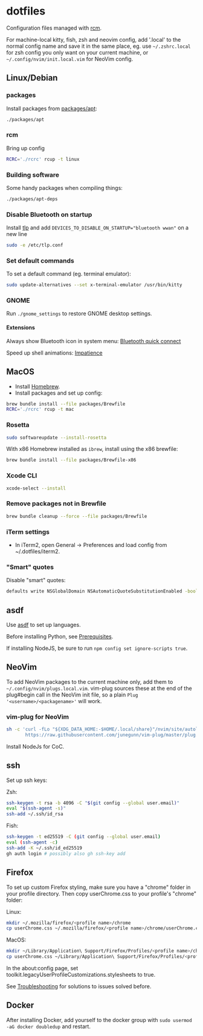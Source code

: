 # dotfiles

Configuration files managed with [rcm](https://github.com/thoughtbot/rcm).

For machine-local kitty, fish, zsh and neovim config, add '.local' to the
normal config name and save it in the same place, eg. use `~/.zshrc.local` for
zsh config you only want on your current machine, or
`~/.config/nvim/init.local.vim` for NeoVim config.

## Linux/Debian

<!-- TODO: try out https://github.com/rbreaves/kinto -->

### packages

Install packages from [packages/apt](packages/apt):

```sh
./packages/apt
```

### rcm

Bring up config

```sh
RCRC='./rcrc' rcup -t linux
```

### Building software

Some handy packages when compiling things:

```sh
./packages/apt-deps
```

### Disable Bluetooth on startup

Install [tlp](https://linrunner.de/tlp) and add `DEVICES_TO_DISABLE_ON_STARTUP="bluetooth wwan"` on a new line

```sh
sudo -e /etc/tlp.conf
```

### Set default commands

To set a default command (eg. terminal emulator):

```sh
sudo update-alternatives --set x-terminal-emulator /usr/bin/kitty
```

### GNOME

Run `./gnome_settings` to restore GNOME desktop settings.

#### Extensions

Always show Bluetooth icon in system menu:
[Bluetooth quick connect](https://extensions.gnome.org/extension/1401/bluetooth-quick-connect/)

Speed up shell animations:
[Impatience](https://extensions.gnome.org/extension/277/impatience/)

## MacOS

- Install [Homebrew](https://brew.sh/).
- Install packages and set up config:

```sh
brew bundle install --file packages/Brewfile
RCRC='./rcrc' rcup -t mac
```

### Rosetta

```sh
sudo softwareupdate --install-rosetta
```

With x86 Homebrew installed as `ibrew`, install using the x86 brewfile:

```sh
brew bundle install --file packages/Brewfile-x86
```

### Xcode CLI

```sh
xcode-select --install
```

### Remove packages not in Brewfile

```sh
brew bundle cleanup --force --file packages/Brewfile
```

### iTerm settings

- In iTerm2, open General -> Preferences and load config from
  ~/.dotfiles/iterm2.

### "Smart" quotes

Disable "smart" quotes:

```sh
defaults write NSGlobalDomain NSAutomaticQuoteSubstitutionEnabled -bool false
```

## asdf

Use [asdf](https://asdf-vm.com) to set up languages.

Before installing Python, see
[Prerequisites](https://github.com/pyenv/pyenv/wiki/Common-build-problems#prerequisites).

If installing NodeJS, be sure to run `npm config set ignore-scripts true`.

## NeoVim

To add NeoVim packages to the current machine only, add them to
`~/.config/nvim/plugs.local.vim`. vim-plug sources these at the end of the
plug#begin call in the NeoVim init file, so a plain
`Plug '<username>/<packagename>'` will work.

### vim-plug for NeoVim

```sh
sh -c 'curl -fLo "${XDG_DATA_HOME:-$HOME/.local/share}"/nvim/site/autoload/plug.vim --create-dirs \
       https://raw.githubusercontent.com/junegunn/vim-plug/master/plug.vim'
```

Install NodeJs for CoC.

## ssh

Set up ssh keys:

Zsh:

```sh
ssh-keygen -t rsa -b 4096 -C "$(git config --global user.email)"
eval "$(ssh-agent -s)"
ssh-add ~/.ssh/id_rsa
```

Fish:

```sh
ssh-keygen -t ed25519 -C (git config --global user.email)
eval (ssh-agent -c)
ssh-add -K ~/.ssh/id_ed25519
gh auth login # possibly also gh ssh-key add
```

## Firefox

To set up custom Firefox styling, make sure you have a "chrome" folder in your
profile directory. Then copy userChrome.css to your profile's "chrome" folder:

Linux:

```sh
mkdir ~/.mozilla/firefox/<profile name>/chrome
cp userChrome.css ~/.mozilla/firefox/<profile name>/chrome/userChrome.css
```

MacOS:

```sh
mkdir ~/Library/Application\ Support/Firefox/Profiles/<profile name>/chrome
cp userChrome.css ~/Library/Application\ Support/Firefox/Profiles/<profile name>/chrome/userChrome.css
```

In the about:config page, set
toolkit.legacyUserProfileCustomizations.stylesheets to true.

See [Troubleshooting](Troubleshooting.md) for solutions to issues solved before.

## Docker

After installing Docker, add yourself to the docker group with
`sudo usermod -aG docker doubledup` and restart.
